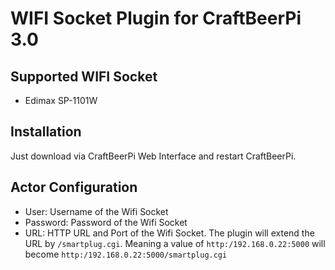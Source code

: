 # WIFI Socket Plugin for CraftBeerPi 3.0

## Supported WIFI Socket

* Edimax SP-1101W 

## Installation

Just download via CraftBeerPi Web Interface and restart CraftBeerPi.

## Actor Configuration

* User: Username of the Wifi Socket
* Password: Password of the Wifi Socket
* URL: HTTP URL and Port of the Wifi Socket. The plugin will extend the URL by <code>/smartplug.cgi</code>. Meaning a value of <code>http:/192.168.0.22:5000</code> will 
become <code>http:/192.168.0.22:5000/smartplug.cgi</code> 
